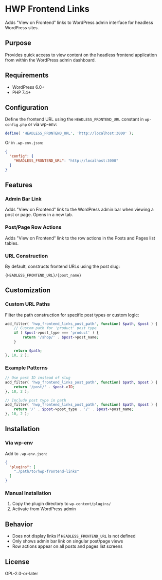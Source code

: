 # HWP Frontend Links

Adds "View on Frontend" links to WordPress admin interface for headless WordPress sites.

## Purpose

Provides quick access to view content on the headless frontend application from within the WordPress admin dashboard.

## Requirements

- WordPress 6.0+
- PHP 7.4+

## Configuration

Define the frontend URL using the `HEADLESS_FRONTEND_URL` constant in `wp-config.php` or via wp-env:

```php
define( 'HEADLESS_FRONTEND_URL', 'http://localhost:3000' );
```

Or in `.wp-env.json`:

```json
{
  "config": {
    "HEADLESS_FRONTEND_URL": "http://localhost:3000"
  }
}
```

## Features

### Admin Bar Link

Adds "View on Frontend" link to the WordPress admin bar when viewing a post or page. Opens in a new tab.

### Post/Page Row Actions

Adds "View on Frontend" link to the row actions in the Posts and Pages list tables.

### URL Construction

By default, constructs frontend URLs using the post slug:
```
{HEADLESS_FRONTEND_URL}/{post_name}
```

## Customization

### Custom URL Paths

Filter the path construction for specific post types or custom logic:

```php
add_filter( 'hwp_frontend_links_post_path', function( $path, $post ) {
    // Custom path for 'product' post type
    if ( $post->post_type === 'product' ) {
        return '/shop/' . $post->post_name;
    }

    return $path;
}, 10, 2 );
```

### Example Patterns

```php
// Use post ID instead of slug
add_filter( 'hwp_frontend_links_post_path', function( $path, $post ) {
    return '/post/' . $post->ID;
}, 10, 2 );

// Include post type in path
add_filter( 'hwp_frontend_links_post_path', function( $path, $post ) {
    return '/' . $post->post_type . '/' . $post->post_name;
}, 10, 2 );
```

## Installation

### Via wp-env

Add to `.wp-env.json`:

```json
{
  "plugins": [
    "./path/to/hwp-frontend-links"
  ]
}
```

### Manual Installation

1. Copy the plugin directory to `wp-content/plugins/`
2. Activate from WordPress admin

## Behavior

- Does not display links if `HEADLESS_FRONTEND_URL` is not defined
- Only shows admin bar link on singular post/page views
- Row actions appear on all posts and pages list screens

## License

GPL-2.0-or-later

